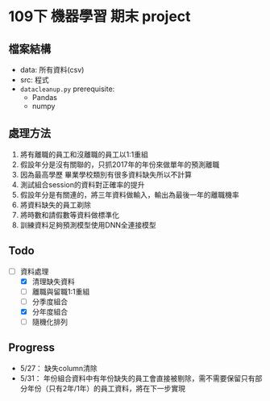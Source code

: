 # 109下 機器學習 期末 project

## 檔案結構
- data: 所有資料(csv)
- src: 程式
- `datacleanup.py` prerequisite:
  - Pandas
  - numpy


## 處理方法
1. 將有離職的員工和沒離職的員工以1:1重組
2. 假設年分是沒有關聯的，只抓2017年的年份來做單年的預測離職
3. 因為最高學歷	畢業學校類別有很多資料缺失所以不計算
4. 測試組合session的資料對正確率的提升
5. 假設年分是有關連的，將三年資料做輸入，輸出為最後一年的離職機率
6. 將資料缺失的員工剃除
7. 將時數和請假數等資料做標準化
8. 訓練資料足夠預測模型使用DNN全連接模型

## Todo
- [ ] 資料處理
    - [x] 清理缺失資料
    - [ ] 離職與留職1:1重組
    - [ ] 分季度組合
    - [x] 分年度組合
    - [ ] 隨機化排列

## Progress
- 5/27： 缺失column清除
- 5/31： 年份組合資料中有年份缺失的員工會直接被剔除，需不需要保留只有部分年份（只有2年/1年）的員工資料，將在下一步實現